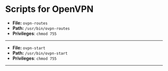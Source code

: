 # Scripts for OpenVPN

- **File:** ```ovpn-routes```
- **Path:** ```/usr/bin/ovpn-routes```
- **Privileges**: ```chmod 755```

-------------------

- **File:** ```ovpn-start```
- **Path:** ```/usr/bin/ovpn-start```
- **Privileges**: ```chmod 755```

-------------------

